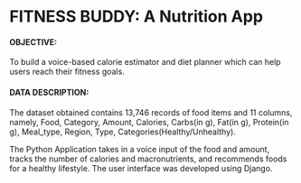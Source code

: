 # FITNESS BUDDY: A Nutrition App
#### OBJECTIVE:
To build a voice-based calorie estimator and diet planner which can help users reach their fitness goals.

#### DATA DESCRIPTION:
The dataset obtained contains 13,746 records of food items and 11 columns, namely, Food, Category, Amount, Calories, Carbs(in g), Fat(in g), Protein(in g), Meal_type, Region, Type, Categories(Healthy/Unhealthy).

The Python Application takes in a voice input of the food and amount, tracks the number of calories and macronutrients, and recommends foods for a healthy lifestyle. 
The user interface was developed using Django.
